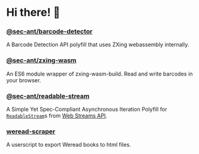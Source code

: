 # Hi there! 👋

### [@sec-ant/barcode-detector](https://github.com/Sec-ant/barcode-detector)
A Barcode Detection API polyfill that uses ZXing webassembly internally.

### [@sec-ant/zxing-wasm](https://github.com/Sec-ant/zxing-wasm)
An ES6 module wrapper of zxing-wasm-build. Read and write barcodes in your browser.

### [@sec-ant/readable-stream](https://github.com/Sec-ant/readable-stream)
A Simple Yet Spec-Compliant Asynchronous Iteration Polyfill for [`ReadableStream`](https://developer.mozilla.org/docs/Web/API/ReadableStream)s from [Web Streams API](https://developer.mozilla.org/docs/Web/API/Streams_API).

### [weread-scraper](https://github.com/Sec-ant/weread-scraper)
A userscript to export Weread books to html files.

